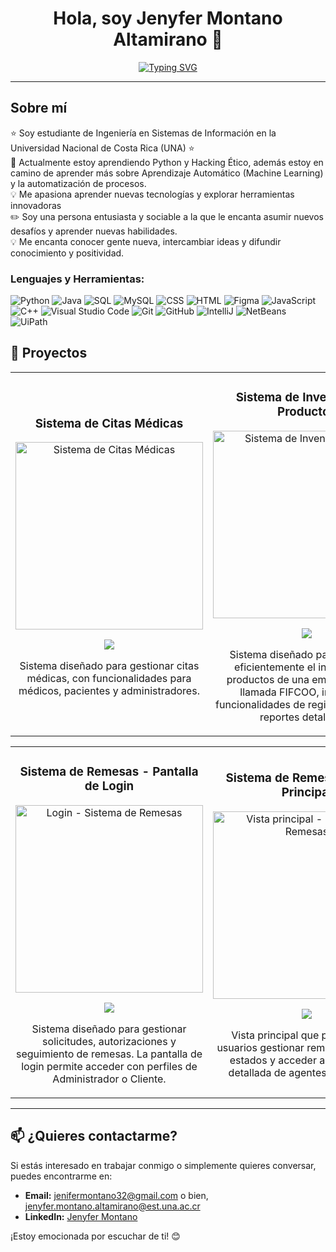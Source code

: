 <div align="center">
  <h1 align="center">Hola, soy Jenyfer Montano Altamirano 👋</h1>
  <p align="center">
 <a href="https://git.io/typing-svg"><img src="https://readme-typing-svg.herokuapp.com?font=Fira+Code&pause=1000&color=5D5FF7&center=true&width=435&lines=Estudiante+de+Ingenieria+en+Sistemas;Siempre+aprendiendo+nuevas+cosas" alt="Typing SVG" /></a>
</p>
</div>

<hr>

<div style="text-align: left;">
  <h2>Sobre mí</h2>
  <ul style="list-style: none; padding: 0;">
    <li>⭐ Soy estudiante de Ingeniería en Sistemas de Información en la Universidad Nacional de Costa Rica (UNA) ⭐</li>
   <li>🌱 Actualmente estoy aprendiendo Python y Hacking Ético, además estoy en camino de aprender más sobre Aprendizaje Automático (Machine Learning) y la automatización de procesos.</li>
    <li>💡 Me apasiona aprender nuevas tecnologías y explorar herramientas innovadoras</li>
   <li> ✏️ Soy una persona entusiasta y sociable a la que le encanta asumir nuevos desafíos y aprender nuevas habilidades.</li>
    <li>💡 Me encanta conocer gente nueva, intercambiar ideas y difundir conocimiento y positividad.</li>
  </ul>
</div>

<div style="text-align: left;">
  <h3>Lenguajes y Herramientas:</h3>
<p align="left">
  <img src="https://img.shields.io/badge/python-3670A0?style=for-the-badge&logo=python&logoColor=ffdd54" alt="Python" />
  <img src="https://img.shields.io/badge/java-%23ED8B00.svg?style=for-the-badge&logo=java&logoColor=white" alt="Java" />
  <img src="https://img.shields.io/badge/sql-%2300599C.svg?style=for-the-badge&logo=sql&logoColor=white" alt="SQL" />
  <img src="https://img.shields.io/badge/mysql-%234479A1.svg?style=for-the-badge&logo=mysql&logoColor=white" alt="MySQL" />
  <img src="https://img.shields.io/badge/css-%231572B6.svg?style=for-the-badge&logo=css3&logoColor=white" alt="CSS" />
  <img src="https://img.shields.io/badge/html5-%23E34F26.svg?style=for-the-badge&logo=html5&logoColor=white" alt="HTML" />
  <img src="https://img.shields.io/badge/figma-%23F24E1E.svg?style=for-the-badge&logo=figma&logoColor=white" alt="Figma" />
  <img src="https://img.shields.io/badge/javascript-%23323330.svg?style=for-the-badge&logo=javascript&logoColor=%23F7DF1E" alt="JavaScript" />
  <img src="https://img.shields.io/badge/c%2B%2B-%2300599C.svg?style=for-the-badge&logo=c%2B%2B&logoColor=white" alt="C++" />
  <img src="https://img.shields.io/badge/visual%20studio%20code-%23007ACC.svg?style=for-the-badge&logo=visual-studio-code&logoColor=white" alt="Visual Studio Code" />
  <img src="https://img.shields.io/badge/git-%23F14E32.svg?style=for-the-badge&logo=git&logoColor=white" alt="Git" />
  <img src="https://img.shields.io/badge/github-%23121011.svg?style=for-the-badge&logo=github&logoColor=white" alt="GitHub" />
  <img src="https://img.shields.io/badge/IntelliJ-%23F2C811.svg?style=for-the-badge&logo=intellij-idea&logoColor=white" alt="IntelliJ" />
  <img src="https://img.shields.io/badge/netbeans-%23F0C200.svg?style=for-the-badge&logo=netbeans&logoColor=white" alt="NetBeans" />
  <img src="https://img.shields.io/badge/uipath-%23F2A900.svg?style=for-the-badge&logo=uipath&logoColor=white" alt="UiPath" />
</p>
</div>


## 📂 Proyectos

<table>
  <tr>
    <td width="50%">
      <h3 align="center">Sistema de Citas Médicas</h3>
      <div align="center">
        <a href="https://github.com/JenyferMontano/Sistema-de-Citas-Medicas" target="_blank">
          <img src="https://drive.google.com/uc?id=12M2EP3AUZ-0qfYQfwyeWdNgeRdE8OVUp" width="300" alt="Sistema de Citas Médicas">
        </a>
        <p>
          <a href="https://github.com/JenyferMontano/Sistema-de-Citas-Medicas" target="_blank">
            <img src="https://img.shields.io/badge/CÓDIGO-ff9?style=for-the-badge&logo=github&logoColor=black">
          </a>
        </p>
        <p>
          Sistema diseñado para gestionar citas médicas, con funcionalidades para médicos, pacientes y administradores.
        </p>
      </div>
    </td>
    <td width="50%">
      <h3 align="center">Sistema de Inventario de Productos</h3>
      <div align="center">
        <a href="https://github.com/JenyferMontano/Sistema-de-Inventario-FIFCOO" target="_blank">
          <img src="https://drive.google.com/uc?id=1qTaOC6ktPOsgE0cgy20Bim_gMywzlddW" width="300" alt="Sistema de Inventario FIFCO">
        </a>
        <p>
          <a href="https://github.com/JenyferMontano/Sistema-de-Inventario-FIFCOO" target="_blank">
            <img src="https://img.shields.io/badge/CÓDIGO-ff9?style=for-the-badge&logo=github&logoColor=black">
          </a>
        </p>
        <p>
          Sistema diseñado para gestionar eficientemente el inventario de productos de una empresa ficticia llamada FIFCOO, incluyendo funcionalidades de registro, consulta y reportes detallados.
        </p>
      </div>
    </td>
  </tr>
</table>

<table>
  <tr>
    <td width="50%">
      <h3 align="center">Sistema de Remesas - Pantalla de Login</h3>
      <div align="center">
        <a href="https://github.com/JenyferMontano/Sistema-de-Remesas" target="_blank">
          <img src="https://drive.google.com/uc?id=1ebecelHlWP52X0-m476CAs0HuBAzGdYL" width="300" alt="Login - Sistema de Remesas">
        </a>
        <p>
          <a href="https://github.com/JenyferMontano/Sistema-de-Remesas" target="_blank">
            <img src="https://img.shields.io/badge/CÓDIGO-ff9?style=for-the-badge&logo=github&logoColor=black">
          </a>
        </p>
        <p>
          Sistema diseñado para gestionar solicitudes, autorizaciones y seguimiento de remesas. La pantalla de login permite acceder con perfiles de Administrador o Cliente.
        </p>
      </div>
    </td>
    <td width="50%">
      <h3 align="center">Sistema de Remesas - Vista Principal</h3>
      <div align="center">
        <a href="https://github.com/JenyferMontano/Sistema-de-Remesas" target="_blank">
          <img src="https://drive.google.com/uc?id=1MZxZBwUTNccJMgr38PDFraf7mVxFRDp2" width="300" alt="Vista principal - Sistema de Remesas">
        </a>
        <p>
          <a href="https://github.com/JenyferMontano/Sistema-de-Remesas" target="_blank">
            <img src="https://img.shields.io/badge/CÓDIGO-ff9?style=for-the-badge&logo=github&logoColor=black">
          </a>
        </p>
        <p>
          Vista principal que permite a los usuarios gestionar remesas, consultar estados y acceder a información detallada de agentes y vehículos.
        </p>
      </div>
    </td>
  </tr>
</table>

---

## 📫 ¿Quieres contactarme?

Si estás interesado en trabajar conmigo o simplemente quieres conversar, puedes encontrarme en:  
- **Email:** jenifermontano32@gmail.com o bien, jenyfer.montano.altamirano@est.una.ac.cr
- **LinkedIn:** [Jenyfer Montano](https://www.linkedin.com/feed/)  

¡Estoy emocionada por escuchar de ti! 😊










<!--
**JenyferMontano/JenyferMontano** is a ✨ _special_ ✨ repository because its `README.md` (this file) appears on your GitHub profile.

Here are some ideas to get you started:

- 🔭 I’m currently working on ...
- 🌱 I’m currently learning ...
- 👯 I’m looking to collaborate on ...
- 🤔 I’m looking for help with ...
- 💬 Ask me about ...
- 📫 How to reach me: ...
- 😄 Pronouns: ...
- ⚡ Fun fact: ...
-->
